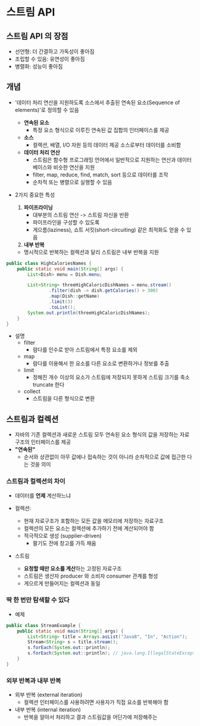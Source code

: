 # 스트림 API
## 스트림 API 의 장점
- 선언형: 더 간결하고 가독성이 좋아짐
- 조립할 수 있음: 유연성이 좋아짐
- 병렬화: 성능이 좋아짐

## 개념
- '데이터 처리 연산을 지원하도록 소스에서 추출된 연속된 요소(Sequence of elements)'로 정의할 수 있음
  - **연속된 요소**
    - 특정 요소 형식으로 이루진 연속된 값 집합의 인터페이스를 제공
  - **소스**
    - 컬렉션, 배열, I/O 자원 등의 데이터 제공 소스로부터 데이터를 소비함
  - **데이터 처리 연산**
    - 스트림은 함수형 프로그래밍 언어에서 일반적으로 지원하는 연산과 데이터베이스와 비슷한 연산을 지원
    - filter, map, reduce, find, match, sort 등으로 데이터를 조작
    - 순차적 또는 병렬으로 실행할 수 있음

- 2가지 중요한 특성
  1. **파이프라이닝**
     - 대부분의 스트림 연산 -> 스트림 자신을 반환
     - 파이프라인을 구성할 수 있도록
     - 게으름(laziness), 쇼트 서킷(short-circuiting) 같은 최적화도 얻을 수 있음
  2. **내부 반복**
    - 명시적으로 반복하는 컬렉션과 달리 스트림은 내부 반복을 지원

```java
public class HighCaloriesNames {
    public static void main(String[] args) {
        List<Dish> menu = Dish.menu;

        List<String> threeHighCaloricDishNames = menu.stream()
                .filter(dish -> dish.getCalories() > 300)
                .map(Dish::getName)
                .limit(3)
                .toList();
        System.out.println(threeHighCaloricDishNames);
    }
}
```
- 설명
  - filter
    - 람다를 인수로 받아 스트림에서 특정 요소를 제외
  - map
    - 람다를 이용해서 한 요소를 다른 요소로 변환하거나 정보를 추출
  - limit
    - 정해진 개수 이상의 요소가 스트림에 저장되지 못하게 스트림 크기를 축소 truncate 한다
  - collect
    - 스트림을 다른 형식으로 변환

## 스트림과 컬렉션
- 자바의 기존 컬렉션과 새로운 스트림 모두 연속된 요소 형식의 값을 저장하는 자료구조의 인터페이스를 제공
- **"연속된"**
  - 순서와 상관없이 아무 값에나 접속하는 것이 아니라 순차적으로 값에 접근한 다는 것을 의미

### 스트림과 컬렉션의 차이
- 데이터를 **언제** 계산하느냐
- 컬렉션:
  - 현재 자료구조가 포함하는 모든 값을 메모리에 저장하는 자료구조
  - 컬렉션의 모든 요소는 컬렉션에 추가하기 전에 계산되어야 함
  - 적극적으로 생성 (supplier-driven)
    - 팔기도 전에 창고를 가득 채움

- 스트림
  - **요청할 때만 요소를 계산**하는 고정된 자료구조
  - 스트림은 생산자 producer 와 소비자 consumer 관계를 형성
  - 게으르게 만들어지는 컬렉션과 동일

### 딱 한 번만 탐색할 수 있다
- 예제
```java
public class StreamExample {
    public static void main(String[] args) {
        List<String> title = Arrays.asList("Java8", "In", "Action");
        Stream<String> s = title.stream();
        s.forEach(System.out::println);
        s.forEach(System.out::println); // java.lang.IllegalStateException
    }
}
```

### 외부 반복과 내부 반복
- 외부 반복 (external iteration)
  - 컬렉션 인터페이스를 사용하려면 사용자가 직접 요소를 반복해야 함
- 내부 반복 (internal iteration)
  - 반복을 알아서 처리하고 결과 스트림값을 어딘가에 저장해주는
